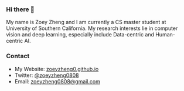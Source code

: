 ### Hi there 👋
My name is Zoey Zheng and I am currently a CS master student at University of Southern California. My research interests lie in computer vision and deep learning, especially include Data-centric and Human-centric AI.

### Contact
- My Website: [zoeyzheng0.github.io](https://zoeyzheng0.github.io/)
- Twitter: [@zoeyzheng0808](https://twitter.com/zoeyzheng0808)
- Email: zoeyzheng0808@gmail.com
